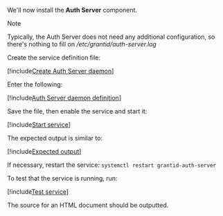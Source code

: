 ﻿We'll now install the **Auth Server** component.

> [!NOTE]
> Typically, the Auth Server does not need any additional configuration, so there's nothing to fill on */etc/grantid/auth-server.log*

Create the service definition file:

[!include[Create Auth Server daemon](../../../../../../includes/grant-id/linux/create-daemon-auth-server.md)]

Enter the following:

[!include[Auth Server daemon definition](../../../../../../includes/grant-id/linux/daemon-definition-auth-server.md)]

Save the file, then enable the service and start it:

[!include[Start service](../../../../../../includes/grant-id/linux/start-auth-server.md)]

The expected output is similar to:

[!include[Expected output](../../../../../../includes/grant-id/linux/start-output-auth-server.md)]

If necessary, restart the service: `systemctl restart grantid-auth-server`

To test that the service is running, run:

[!include[Test service](../../../../../../includes/grant-id/linux/test-daemon-auth-server.md)]

The source for an HTML document should be outputted.
